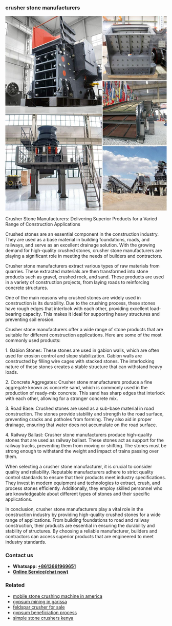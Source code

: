 <h3>crusher stone manufacturers</h3><img src='1708589425.jpg' alt=''><p>Crusher Stone Manufacturers: Delivering Superior Products for a Varied Range of Construction Applications</p><p>Crushed stones are an essential component in the construction industry. They are used as a base material in building foundations, roads, and railways, and serve as an excellent drainage solution. With the growing demand for high-quality crushed stones, crusher stone manufacturers are playing a significant role in meeting the needs of builders and contractors.</p><p>Crusher stone manufacturers extract various types of raw materials from quarries. These extracted materials are then transformed into stone products such as gravel, crushed rock, and sand. These products are used in a variety of construction projects, from laying roads to reinforcing concrete structures.</p><p>One of the main reasons why crushed stones are widely used in construction is its durability. Due to the crushing process, these stones have rough edges that interlock with each other, providing excellent load-bearing capacity. This makes it ideal for supporting heavy structures and preventing soil erosion.</p><p>Crusher stone manufacturers offer a wide range of stone products that are suitable for different construction applications. Here are some of the most commonly used products:</p><p>1. Gabion Stones: These stones are used in gabion walls, which are often used for erosion control and slope stabilization. Gabion walls are constructed by filling wire cages with stacked stones. The interlocking nature of these stones creates a stable structure that can withstand heavy loads.</p><p>2. Concrete Aggregates: Crusher stone manufacturers produce a fine aggregate known as concrete sand, which is commonly used in the production of ready-mix concrete. This sand has sharp edges that interlock with each other, allowing for a stronger concrete mix.</p><p>3. Road Base: Crushed stones are used as a sub-base material in road construction. The stones provide stability and strength to the road surface, preventing cracks and potholes from forming. They also aid in proper drainage, ensuring that water does not accumulate on the road surface.</p><p>4. Railway Ballast: Crusher stone manufacturers produce high-quality stones that are used as railway ballast. These stones act as support for the railway tracks, preventing them from moving or shifting. The stones must be strong enough to withstand the weight and impact of trains passing over them.</p><p>When selecting a crusher stone manufacturer, it is crucial to consider quality and reliability. Reputable manufacturers adhere to strict quality control standards to ensure that their products meet industry specifications. They invest in modern equipment and technologies to extract, crush, and process stones efficiently. Additionally, they employ skilled personnel who are knowledgeable about different types of stones and their specific applications.</p><p>In conclusion, crusher stone manufacturers play a vital role in the construction industry by providing high-quality crushed stones for a wide range of applications. From building foundations to road and railway construction, their products are essential in ensuring the durability and stability of structures. By choosing a reliable manufacturer, builders and contractors can access superior products that are engineered to meet industry standards.</p><h3>Contact us</h3><ul><li><strong>Whatsapp:&nbsp;<a href="https://wa.me/8613661969651">+8613661969651</a></strong></li><li><a href="https://swt.shibang-china.com/?git&amp;zhl&amp;crusher stone manufacturers"><strong>Online Service(chat now)</strong></a></li></ul><h3>Related</h3><ul><li><a href='mobile stone crushing machine in america.md'>mobile stone crushing machine in america</a></li><li><a href='gypsum mining in garissa.md'>gypsum mining in garissa</a></li><li><a href='feldspar crusher for sale.md'>feldspar crusher for sale</a></li><li><a href='gypsum beneficiation process.md'>gypsum beneficiation process</a></li><li><a href='simple stone crushers kenya.md'>simple stone crushers kenya</a></li></ul>
